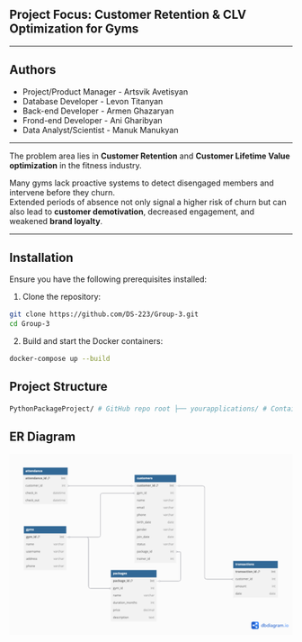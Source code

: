 ## **Project Focus:** Customer Retention & CLV Optimization for Gyms

--- 

## **Authors**

- Project/Product Manager - Artsvik Avetisyan
- Database Developer - Levon Titanyan
- Back-end Developer - Armen Ghazaryan
- Frond-end Developer - Ani Gharibyan
- Data Analyst/Scientist - Manuk Manukyan

---

The problem area lies in **Customer Retention** and **Customer Lifetime Value optimization** in the fitness industry.

Many gyms lack proactive systems to detect disengaged members and intervene before they churn.  
Extended periods of absence not only signal a higher risk of churn but can also lead to **customer demotivation**, decreased engagement, and weakened **brand loyalty**.  

---

## Installation

Ensure you have the following prerequisites installed:

1. Clone the repository:

```bash
git clone https://github.com/DS-223/Group-3.git
cd Group-3
```

2. Build and start the Docker containers:

```bash
docker-compose up --build
```

## Project Structure

```bash
PythonPackageProject/ # GitHub repo root ├── yourapplications/ # Contains all services │ ├── docker-compose.yaml # Docker Compose file │ ├── .env # Environment variables │ ├── service1/ # postgres │ │ ├── *.py │ │ └── Dockerfile │ ├── service2/ # pgadmin │ │ ├── *.py │ │ └── Dockerfile │ ├── service3/ # ETL-related │ │ ├── *.py │ │ └── requirements.txt │ └── Dockerfile # If needed ├── example.ipynb # Demo notebook ├── docs/ # Documentation │ └── ... ├── .gitignore ├── requirements_docs.txt # Doc requirements ├── README.md └── LICENSE
```

## ER Diagram

![ER Diagram](docs/ERD.png)
